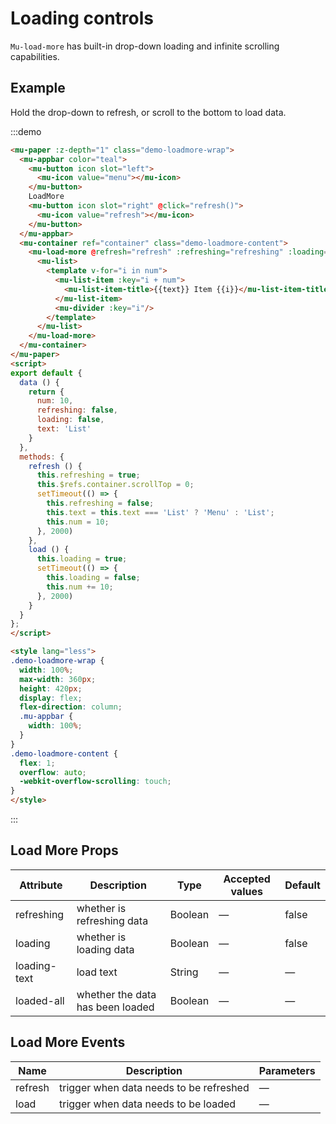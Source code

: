 # Loading controls

`Mu-load-more` has built-in drop-down loading and infinite scrolling capabilities.

## Example

Hold the drop-down to refresh, or scroll to the bottom to load data.

:::demo
```html
<mu-paper :z-depth="1" class="demo-loadmore-wrap">
  <mu-appbar color="teal">
    <mu-button icon slot="left">
      <mu-icon value="menu"></mu-icon>
    </mu-button>
    LoadMore
    <mu-button icon slot="right" @click="refresh()">
      <mu-icon value="refresh"></mu-icon>
    </mu-button>
  </mu-appbar>
  <mu-container ref="container" class="demo-loadmore-content">
    <mu-load-more @refresh="refresh" :refreshing="refreshing" :loading="loading" @load="load">
      <mu-list>
        <template v-for="i in num">
          <mu-list-item :key="i + num">
            <mu-list-item-title>{{text}} Item {{i}}</mu-list-item-title>
          </mu-list-item>
          <mu-divider :key="i"/>
        </template>
      </mu-list>
    </mu-load-more>
  </mu-container>
</mu-paper>
<script>
export default {
  data () {
    return {
      num: 10,
      refreshing: false,
      loading: false,
      text: 'List'
    }
  },
  methods: {
    refresh () {
      this.refreshing = true;
      this.$refs.container.scrollTop = 0;
      setTimeout(() => {
        this.refreshing = false;
        this.text = this.text === 'List' ? 'Menu' : 'List';
        this.num = 10;
      }, 2000)
    },
    load () {
      this.loading = true;
      setTimeout(() => {
        this.loading = false;
        this.num += 10;
      }, 2000)
    }
  }
};
</script>

<style lang="less">
.demo-loadmore-wrap {
  width: 100%;
  max-width: 360px;
  height: 420px;
  display: flex;
  flex-direction: column;
  .mu-appbar {
    width: 100%;
  }
}
.demo-loadmore-content {
  flex: 1;
  overflow: auto;
  -webkit-overflow-scrolling: touch;
}
</style>

```
:::

## Load More Props

| Attribute | Description | Type | Accepted values | Default |
|------|------|------|------|------|
| refreshing | whether is refreshing data | Boolean | — | false |
| loading | whether is loading data | Boolean | — | false |
| loading-text | load text | String | — | — |
| loaded-all | whether the data has been loaded | Boolean | — | — |

## Load More Events

| Name | Description | Parameters |
|-------|------|--------|
| refresh | trigger when data needs to be refreshed | — |
| load | trigger when data needs to be loaded | — |



<script>
export default {
  data () {
    return {
      num: 10,
      refreshing: false,
      loading: false,
      text: 'List'
    }
  },
  methods: {
    refresh () {
      this.refreshing = true;
      this.$refs.container.scrollTop = 0;
      setTimeout(() => {
        this.refreshing = false;
        this.text = this.text === 'List' ? 'Menu' : 'List';
        this.num = 10;
      }, 2000)
    },
    load () {
      this.loading = true;
      setTimeout(() => {
        this.loading = false;
        this.num += 10;
      }, 2000)
    }
  }
};
</script>

<style lang="less">
.demo-loadmore-wrap {
  width: 100%;
  max-width: 360px;
  height: 420px;
  display: flex;
  flex-direction: column;
  .mu-appbar {
    width: 100%;
  }
  .mu-list {
    margin-bottom: 0 !important;
  }
}
.demo-loadmore-content {
  flex: 1;
  overflow: auto;
  -webkit-overflow-scrolling: touch;
}
</style>
